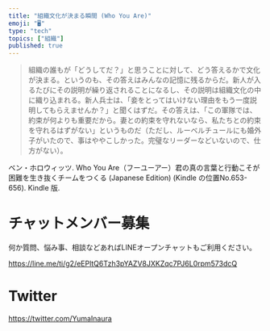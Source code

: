 ```yaml
---
title: "組織文化が決まる瞬間 (Who You Are)"
emoji: "🖥"
type: "tech"
topics: ["組織"]
published: true
---
```


>組織の誰もが「どうしてだ？」と思うことに対して、どう答えるかで文化が決まる。というのも、その答えはみんなの記憶に残るからだ。新人が入るたびにその説明が繰り返されることになるし、その説明は組織文化の中に織り込まれる。新人兵士は、「妾をとってはいけない理由をもう一度説明してもらえませんか？」と聞くはずだ。その答えは、「この軍隊では、約束が何よりも重要だから。妻との約束を守れないなら、私たちとの約束を守れるはずがない」というものだ（ただし、ルーベルチュールにも婚外子がいたので、事はややこしかった。完璧なリーダーなどいないので、仕方がない）。

ベン・ホロウィッツ. Who You Are（フーユーアー）君の真の言葉と行動こそが困難を生き抜くチームをつくる (Japanese Edition) (Kindle の位置No.653-656). Kindle 版. 

# チャットメンバー募集


何か質問、悩み事、相談などあればLINEオープンチャットもご利用ください。

https://line.me/ti/g2/eEPltQ6Tzh3pYAZV8JXKZqc7PJ6L0rpm573dcQ


# Twitter

https://twitter.com/YumaInaura

